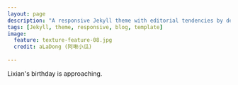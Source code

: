 ```yaml
---
layout: page
description: "A responsive Jekyll theme with editorial tendencies by designer Michael Rose."
tags: [Jekyll, theme, responsive, blog, template]
image:
  feature: texture-feature-08.jpg
  credit: aLaDong (阿啾小瓜)
  
---
```


Lixian's birthday is approaching. 